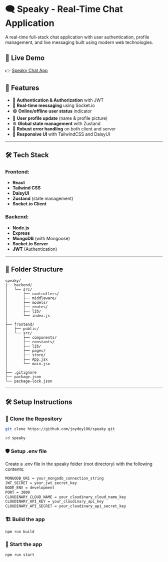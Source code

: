 # 🗨️ Speaky - Real-Time Chat Application

A real-time full-stack chat application with user authentication, profile management, and live messaging built using modern web technologies.

## 🔗 Live Demo

👉 <a href="https://speaky-9qys.onrender.com" target="_blank" rel="noopener noreferrer"> Speaky Chat App </a>

## 🚀 Features

- 🔐 **Authentication & Authorization** with JWT
- 💬 **Real-time messaging** using Socket.io
- 🟢 **Online/offline user status** indicator
- 👤 **User profile update** (name & profile picture)
- ⚙️ **Global state management** with Zustand
- 🧠 **Robust error handling** on both client and server
- 📱 **Responsive UI** with TailwindCSS and DaisyUI

---

## 🛠️ Tech Stack

### Frontend:

- **React**
- **Tailwind CSS**
- **DaisyUI**
- **Zustand** (state management)
- **Socket.io Client**

### Backend:

- **Node.js**
- **Express**
- **MongoDB** (with Mongoose)
- **Socket.io Server**
- **JWT** (Authentication)

---

## 📁 Folder Structure

```
speaky/
├── backend/
│   └── src/
│       ├── controllers/
│       ├── middleware/
│       ├── models/
│       ├── routes/
│       ├── lib/
│       └── index.js
│
├── frontend/
│   ├── public/
│   └── src/
│       ├── components/
│       ├── constants/
│       ├── lib/
│       ├── pages/
│       ├── store/
│       ├── App.jsx
│       └── main.jsx
│
├── .gitignore
├── package.json
└── package-lock.json

```

---

## 🛠️ Setup Instructions

### 📁 Clone the Repository

```bash
git clone https://github.com/joydey100/speaky.git
```

```bash
cd speaky
```



### 🛡️ Setup .env file

Create a .env file in the speaky folder (root directory) with the following contents:

```bash
MONGODB_URI = your_mongodb_connection_string
JWT_SECRET = your_jwt_secret_key
NODE_ENV = development
PORT = 3000
CLOUDINARY_CLOUD_NAME = your_cloudinary_cloud_name_key
CLOUDINARY_API_KEY = your_cloudinary_api_key
CLOUDINARY_API_SECRET = your_cloudinary_api_secret_key
```



### 🏗️ Build the app

```bash
npm run build

```



### 🚀 Start the app

```bash
npm run start

```

